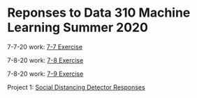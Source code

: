 # Reponses to Data 310 Machine Learning Summer 2020

7-7-20 work: [7-7 Exercise](https://rmclanton.github.io/DS310_public/Exercise1_7-7-20)

7-8-20 work: [7-8 Exercise](https://rmclanton.github.io/DS310_public/7-8-20)

7-8-20 work: [7-9 Exercise](https://rmclanton.github.io/DS310_public/7-9-20)

Project 1: [Social Distancing Detector Responses](https://rmclanton.github.io/DS310_public/Project_1)

